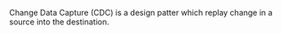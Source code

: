 Change Data Capture (CDC) is a design patter which replay change in a source into the destination. 

